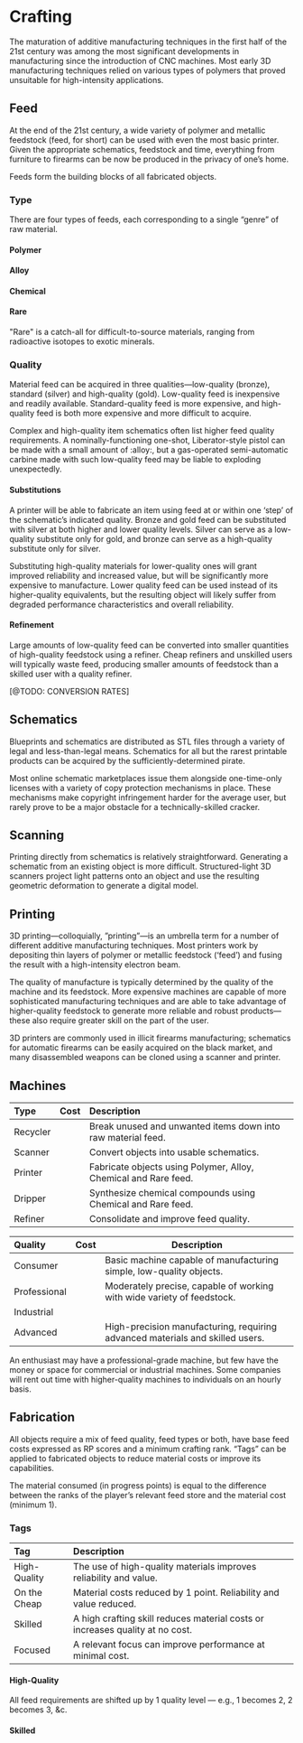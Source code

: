 # Crafting

The maturation of additive manufacturing techniques in the first half of the 21st century was among the most significant developments in manufacturing since the introduction of CNC machines. Most early 3D manufacturing techniques relied on various types of polymers that proved unsuitable for high-intensity applications.

## Feed

At the end of the 21st century, a wide variety of polymer and metallic feedstock (feed, for short) can be used with even the most basic printer. Given the appropriate schematics, feedstock and time, everything from furniture to firearms can be now be produced in the privacy of one’s home.

Feeds form the building blocks of all fabricated objects.

### Type

There are four types of feeds, each corresponding to a single “genre” of raw material.

#### Polymer

#### Alloy

#### Chemical

#### Rare

"Rare" is a catch-all for difficult-to-source materials, ranging from radioactive isotopes to exotic minerals.

### Quality

Material feed can be acquired in three qualities—low-quality (bronze), standard (silver) and high-quality (gold). Low-quality feed is inexpensive and readily available. Standard-quality feed is more expensive, and high-quality feed is both more expensive and more difficult to acquire.

Complex and high-quality item schematics often list higher feed quality requirements. A nominally-functioning one-shot, Liberator-style pistol can be made with a small amount of :alloy:, but a gas-operated semi-automatic carbine made with such low-quality feed may be liable to exploding unexpectedly.

#### Substitutions

A printer will be able to fabricate an item using feed at or within one ‘step’ of the schematic’s indicated quality. Bronze and gold feed can be substituted with silver at both higher and lower quality levels. Silver can serve as a low-quality substitute only for gold, and bronze can serve as a high-quality substitute only for silver.

Substituting high-quality materials for lower-quality ones will grant improved reliability and increased value, but will be significantly more expensive to manufacture. Lower quality feed can be used instead of its higher-quality equivalents, but the resulting object will likely suffer from degraded performance characteristics and overall reliability.

#### Refinement

Large amounts of low-quality feed can be converted into smaller quantities of high-quality feedstock using a refiner. Cheap refiners and unskilled users will typically waste feed, producing smaller amounts of feedstock than a skilled user with a quality refiner.

[@TODO: CONVERSION RATES]

## Schematics

Blueprints and schematics are distributed as STL files through a variety of legal and less-than-legal means. Schematics for all but the rarest printable products can be acquired by the sufficiently-determined pirate.

Most online schematic marketplaces issue them alongside one-time-only licenses with a variety of copy protection mechanisms in place. These mechanisms make copyright infringement harder for the average user, but rarely prove to be a major obstacle for a technically-skilled cracker.

## Scanning

Printing directly from schematics is relatively straightforward. Generating a schematic from an existing object is more difficult. Structured-light 3D scanners project light patterns onto an object and use the resulting geometric deformation to generate a digital model.

## Printing

3D printing—colloquially, ”printing”—is an umbrella term for a number of different additive manufacturing techniques. Most printers work by depositing thin layers of polymer or metallic feedstock (‘feed’) and fusing the result with a high-intensity electron beam.

The quality of manufacture is typically determined by the quality of the machine and its feedstock. More expensive machines are capable of more sophisticated manufacturing techniques and are able to take advantage of higher-quality feedstock to generate more reliable and robust products—these also require greater skill on the part of the user.

3D printers are commonly used in illicit firearms manufacturing; schematics for automatic firearms can be easily acquired on the black market, and many disassembled weapons can be cloned using a scanner and printer.

## Machines

| Type     | Cost | Description                                                     |
| :------- | :--: | :-------------------------------------------------------------- |
| Recycler |      | Break unused and unwanted items down into raw material feed.    |
| Scanner  |      | Convert objects into usable schematics.                         |
| Printer  |      | Fabricate objects using Polymer, Alloy, Chemical and Rare feed. |
| Dripper  |      | Synthesize chemical compounds using Chemical and Rare feed.     |
| Refiner  |      | Consolidate and improve feed quality.                           |

| Quality      | Cost | Description                                                                   |
| :----------- | :--: | ----------------------------------------------------------------------------- |
| Consumer     |      | Basic machine capable of manufacturing simple, low-quality objects.           |
| Professional |      | Moderately precise, capable of working with wide variety of feedstock.        |
| Industrial   |      |                                                                               |
| Advanced     |      | High-precision manufacturing, requiring advanced materials and skilled users. |

An enthusiast may have a professional-grade machine, but few have the money or space for commercial or industrial machines. Some companies will rent out time with higher-quality machines to individuals on an hourly basis.

## Fabrication

All objects require a mix of feed quality, feed types or both, have base feed costs expressed as RP scores and a minimum crafting rank. “Tags” can be applied to fabricated objects to reduce material costs or improve its capabilities.

The material consumed (in progress points) is equal to the difference between the ranks of the player’s relevant feed store and the material cost (minimum 1).

### Tags

| Tag          | Description                                                                   |
| :----------- | :---------------------------------------------------------------------------- |
| High-Quality | The use of high-quality materials improves reliability and value.             |
| On the Cheap | Material costs reduced by 1 point. Reliability and value reduced.             |
| Skilled      | A high crafting skill reduces material costs or increases quality at no cost. |
| Focused      | A relevant focus can improve performance at minimal cost.                     |

#### High-Quality

All feed requirements are shifted up by 1 quality level — e.g., 1 becomes 2, 2 becomes 3, &c.

#### Skilled
